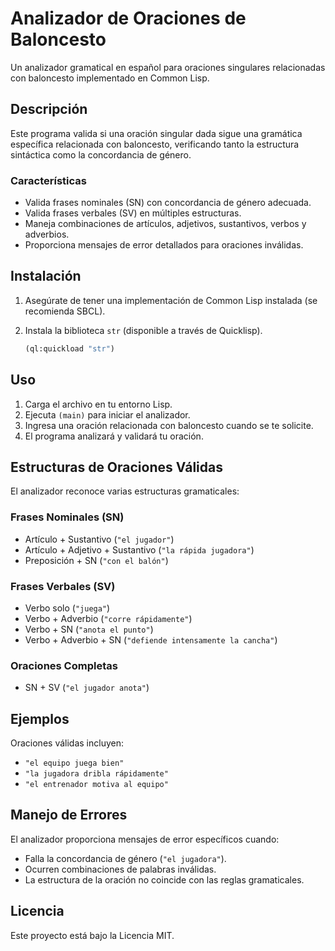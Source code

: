 # Analizador de Oraciones de Baloncesto

Un analizador gramatical en español para oraciones singulares relacionadas con baloncesto implementado en Common Lisp.

## Descripción

Este programa valida si una oración singular dada sigue una gramática específica relacionada con baloncesto, verificando tanto la estructura sintáctica como la concordancia de género.

### Características

- Valida frases nominales (SN) con concordancia de género adecuada.
- Valida frases verbales (SV) en múltiples estructuras.
- Maneja combinaciones de artículos, adjetivos, sustantivos, verbos y adverbios.
- Proporciona mensajes de error detallados para oraciones inválidas.

## Instalación

1. Asegúrate de tener una implementación de Common Lisp instalada (se recomienda SBCL).
2. Instala la biblioteca `str` (disponible a través de Quicklisp).

    ```lisp
    (ql:quickload "str")
    ```

## Uso

1. Carga el archivo en tu entorno Lisp.
2. Ejecuta `(main)` para iniciar el analizador.
3. Ingresa una oración relacionada con baloncesto cuando se te solicite.
4. El programa analizará y validará tu oración.

## Estructuras de Oraciones Válidas

El analizador reconoce varias estructuras gramaticales:

### Frases Nominales (SN)

- Artículo + Sustantivo (`"el jugador"`)
- Artículo + Adjetivo + Sustantivo (`"la rápida jugadora"`)
- Preposición + SN (`"con el balón"`)

### Frases Verbales (SV)

- Verbo solo (`"juega"`)
- Verbo + Adverbio (`"corre rápidamente"`)
- Verbo + SN (`"anota el punto"`)
- Verbo + Adverbio + SN (`"defiende intensamente la cancha"`)

### Oraciones Completas

- SN + SV (`"el jugador anota"`)

## Ejemplos

Oraciones válidas incluyen:

- `"el equipo juega bien"`
- `"la jugadora dribla rápidamente"`
- `"el entrenador motiva al equipo"`

## Manejo de Errores

El analizador proporciona mensajes de error específicos cuando:

- Falla la concordancia de género (`"el jugadora"`).
- Ocurren combinaciones de palabras inválidas.
- La estructura de la oración no coincide con las reglas gramaticales.

## Licencia

Este proyecto está bajo la Licencia MIT.
